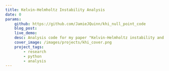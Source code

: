 ```yaml
---
title: Kelvin-Helmholtz Instability Analysis
date: 0
params:
    github: https://github.com/JamieJQuinn/khi_null_point_code
    blog_post: 
    live_demo: 
    desc: Analysis code for my paper "Kelvin-Helmholtz instability and collapse of a twisted magnetic nullpoint with anisotropic viscosity"
    cover_image: /images/projects/khi_cover.png
    project_tags:
        - research
        - python
        - analysis
---
```

